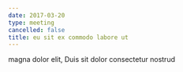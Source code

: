 ```yaml
---
date: 2017-03-20
type: meeting
cancelled: false
title: eu sit ex commodo labore ut
---
```

magna dolor elit, Duis sit dolor consectetur nostrud
